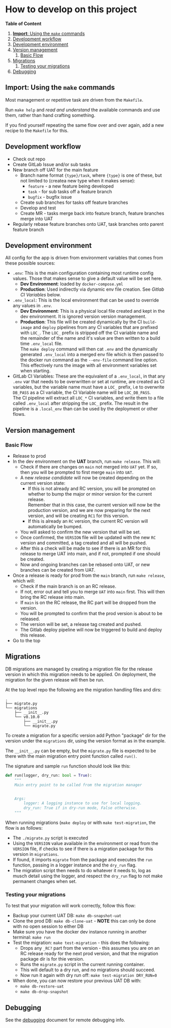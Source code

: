 How to develop on this project
==============================

**Table of Content**

1. [**Import**: Using the `make` commands](#import-using-the-make-commands)
2. [Development workflow](#development-workflow)
3. [Development environment](#development-environment)
4. [Version management](#version-management)
	1. [Basic Flow](#basic-flow)
5. [Migrations](#migrations)
	1. [Testing your migrations](#testing-your-migrations)
6. [Debugging](#debugging)


**Import**: Using the `make` commands
---------------------------------

Most management or repetitive task are driven from the `Makefile`.

Run `make help` and _read and understand_ the available commands and use them,
rather than hand crafting something.

If you find yourself repeating the same flow over and over again, add a new
recipe to the `Makefile` for this.

Development workflow
--------------------

* Check out repo
* Create GitLab Issue and/or sub tasks
* New branch off UAT for the main feature
    * Branch name format `{type}/task`, where `{type}` is one of these, but not
        limited to (createa new type when it makes sense):
        * `feature` - a new feature being developed
        * `task` - for sub tasks off a feature branch
        * `bugfix` - bugfix issue
    * Create sub branches for tasks off feature branches
    * Develop and test
    * Create MR - tasks merge back into feature branch, feature branches merge
        into UAT
* Regularly rebase feature branches onto UAT, task branches onto parent feature
    branch

Development environment
-----------------------

All config for the app is driven from environment variables that comes from
these possible sources:

* `.env`: This is the main configuration containing most runtime config values.
    Those that makes sense to give a default value will be set here.  
    * **Dev Environment**: loaded by `docker-compose.yml`
    * **Production**: Used indirectly via dynamic env file creation. See
        _Gitlab CI Variables_ below.
* `.env_local`: This is the local environment that can be used to override any
    values in `.env`.
    * **Dev Environment**: This is a physical local file created and kept in
        the dev environment. It is ignored version version management.
    * **Production**: This file will be created dynamically by the CI
        `build-image` and `deploy` pipelines from any CI variables that are
        prefixed with `LOC_`. The `LOC_` prefix is stripped off the CI variable
        name and the remainder of the name and it's value are then written to a
        build time `.env_local` file.  
        The `make deploy` command will then cat `.env` and the dynamically
        generated `.env_local` into a merged env file which is then passed to
        the docker run command as the `--env-file` command line option. This
        effectively runs the image with all environment variables set when
        starting.
* GitLab CI Variables: These are the equivalent of a `.env_local`, in that any
    `.env` var that needs to be overwritten or set at runtime, are created as
    CI variables, but the variable name must have a `LOC_` prefix, i.e to
    overwrite `DB_PASS` as a CI variable, the CI Variable name will be
    `LOC_DB_PASS`.  
    The CI pipeline will extract all `LOC_*` CI variables, and write them to a
    file called `.env_local` after stripping the `LOC_` prefix. The result in
    the pipeline is a `.local_env` than can be used by the deployment or other
    flows.

Version management
------------------

### Basic Flow

* Release to prod
* In the dev environment on the **UAT** branch, run `make release`. This will:
    * Check if there are changes on `main` not merged into `UAT` yet. If so,
        then you will be prompted to first merge `main` into `UAT`.
    * A new _release candidate_ will now be created depending on the current
        version state:
        * If this is not already and RC version, you will be prompted on
            whether to bump the major or minor version for the current release.  
            Remember that in this case, the current version will now be the
            production version, and we are now preparing for the next version,
            and will be creating `RC1` for this version.  
        * If this is already an `RC` version, the current RC version will
            automatically be bumped.
    * You will asked to confirm the new version that will be set.
    * Once confirmed, the `VERSION` file will be updated with the new `RC`
        version and committed, a tag created and all will be pushed.
    * After this a check will be made to see if there is an MR for this release
        to merge UAT into main, and if not, prompted if one should be created.
    * Now and ongoing branches can be rebased onto UAT, or new branches can be
        created from UAT.
* Once a release is ready for prod from the `main` branch, run `make release`,
    which will:
    * Check if the main branch is on an RC release.
    * If not, error out and tell you to merge `UAT` into `main` first. This
        will then bring the RC release into main.
    * If `main` is on the RC release, the RC part will be dropped from the
        version.
    * You will be prompted to confirm that the prod version is about to be
        released.
    * The version will be set, a release tag created and pushed.
    * The Gitlab deploy pipeline will now be triggered to build and deploy this
        release.
* Go to the top

Migrations
----------

DB migrations are managed by creating a migration file for the release version
in which this migration needs to be applied. On deployment, the migration for
the given release will then be run.

At the top level repo the following are the migration handling files and dirs:

    .
    ├── migrate.py
    └── migrations
        ├── __init__.py
        └── v0.10.0
            ├── __init__.py
            └── migrate.py

To create a migration for a specific version add Python "package" dir for the
version under the `migrations` dir, using the version format as in the example.

The `__init__.py` can be empty, but the `migrate.py` file is expected to be
there with the main migration entry point function called `run()`.

The signature and sample `run` function should look like this:

```python
def run(logger, dry_run: bool = True):
    """
    Main entry point to be called from the migration manager


    Args:
        logger: A logging instance to use for local logging.
        dry_run: True if in dry-run mode, False otherwise.
    """
```
When running migrations (`make deploy` or with `make test-migration`, the flow
is as follows:

* The `./migrate.py` script is executed
* Using the `VERSION` value available in the environment or read from the
    `VERSION` file, if checks to see if there is a migration package for this
    version in `migrations`.
* If found, it imports `migrate` from the package and executes the `run`
    function, passing in a logger instance and the `dry_run` flag.
* The migration script then needs to do whatever it needs to, log as musch
    detail using the logger, and respect the `dry_run` flag to not make
    permanent changes when set.

### Testing your migrations

To test that your migration will work correctly, follow this flow:

* Backup your current UAT DB: `make db-snapshot-uat`
* Clone the prod DB: `make db-clone-uat` - **NOTE** this can only be done with
    no open session to either DB
* Make sure you have the docker dev instance running in another terminal: `make run`
* Test the migration: `make test-migration` - this does the following:
    * Drops any `_RC?` part from the version - this assumes you are on an RC
        release ready for the next prod version, and that the migration package
        dir is for thie version.
    * Runs the `migrate.py` script in the current running container.
    * This will default to a dry run, and no migrations should succeed.
    * Now run it again with dry run off: `make test-migration DRY_RUN=0`
* When done, you can now restore your previous UAT DB with:
    * `make db-restore-uat`
    * `make db-drop-snapshot`

## Debugging

See the [debugging](./doc/DEBUGGING.md) document for remote debugging info.

